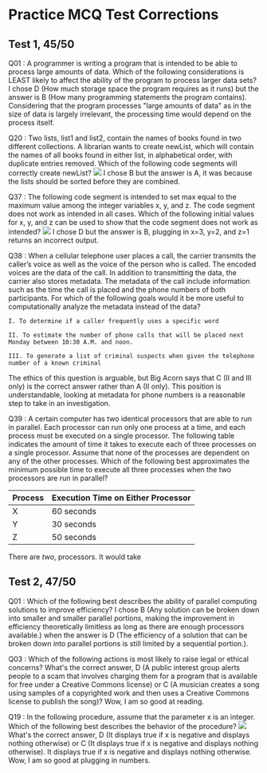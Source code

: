 # Practice MCQ Test Corrections

## Test 1, 45/50
Q01 : A programmer is writing a program that is intended to be able to process large amounts of data.  Which of the following considerations is LEAST likely to affect the ability of the program to process larger data sets?
I chose D (How much storage space the program requires as it runs) but the answer is B (How many programming statements the program contains).  Considering that the program processes "large amounts of data" as in the size of data is largely irrelevant, the processing time would depend on the process itself. 

Q20 : Two lists, list1 and list2, contain the names of books found in two different collections. A librarian wants to create newList, which will contain the names of all books found in either list, in alphabetical order, with duplicate entries removed.   Which of the following code segments will correctly create newList?
<img src="/tri3CSPPortfolio/assets/t1q20.png">
I chose B but the answer is A, it was because the lists should be sorted before they are combined.

Q37 : The following code segment is intended to set max equal to the maximum value among the integer variables x, y, and z.  The code segment does not work as intended in all cases.  Which of the following initial values for x, y, and z can be used to show that the code segment does not work as intended?
<img src="/tri3CSPPortfolio/assets/t1q37.png">
I chose D but the answer is B, plugging in x=3, y=2, and z=1 returns an incorrect output.

Q38 : When a cellular telephone user places a call, the carrier transmits the caller’s voice as well as the voice of the person who is called. The encoded voices are the data of the call. In addition to transmitting the data, the carrier also stores metadata. The metadata of the call include information such as the time the call is placed and the phone numbers of both participants. For which of the following goals would it be more useful to computationally analyze the metadata instead of the data?
```
I. To determine if a caller frequently uses a specific word

II. To estimate the number of phone calls that will be placed next Monday between 10:30 A.M. and noon.

III. To generate a list of criminal suspects when given the telephone number of a known criminal
```
The ethics of this question is arguable, but Big Acorn says that C (II and III only) is the correct answer rather than A (II only).  This position is understandable, looking at metadata for phone numbers is a reasonable step to take in an investigation.

Q39 : A certain computer has two identical processors that are able to run in parallel.  Each processor can run only one process at a time, and each process must be executed on a single processor.  The following table indicates the amount of time it takes to execute each of three processes on a single processor.  Assume that none of the processes are dependent on any of the other processes.  Which of the following best approximates the minimum possible time to execute all three processes when the two processors are run in parallel?

| Process |	Execution Time on Either Processor |
| -- | -- |
| X | 60 seconds |
| Y | 30 seconds |
| Z | 50 seconds |

There are *two*, processors.  It would take 

## Test 2, 47/50

<!-- Q8 -->
<!-- ... -->
<!-- ... -->
<!-- ... -->
<!-- ... -->
<!-- Wow, -->

Q01 : Which of the following best describes the ability of parallel computing solutions to improve efficiency?
I chose B (Any solution can be broken down into smaller and smaller parallel portions, making the improvement in efficiency theoretically limitless as long as there are enough processors available.) when the answer is D (The efficiency of a solution that can be broken down into parallel portions is still limited by a sequential portion.).

Q03 : Which of the following actions is most likely to raise legal or ethical concerns?
What's the correct answer, D (A public interest group alerts people to a scam that involves charging them for a program that is available for free under a Creative Commons license) or C (A musician creates a song using samples of a copyrighted work and then uses a Creative Commons license to publish the song)?  Wow, I am so good at reading.

Q19 : In the following procedure, assume that the parameter x is an integer.  Which of the following best describes the behavior of the procedure?
<img src="/tri3CSPPortfolio/assets/mystery.png">
What's the correct answer, D (It displays true if x is negative and displays nothing otherwise) or C (It displays true if x is negative and displays nothing otherwise).  It displays true if x is negative and displays nothing otherwise.  Wow, I am so good at plugging in numbers.